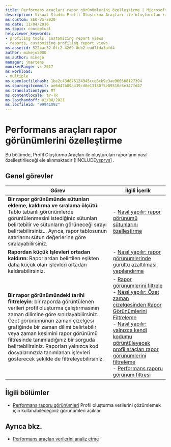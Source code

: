 ```yaml
---
title: Performans araçları rapor görünümlerini özelleştirme | Microsoft Docs
description: Visual Studio Profil Oluşturma Araçları ile oluşturulan raporları özelleştirmenin yolları için bu bölüme bakın.
ms.custom: SEO-VS-2020
ms.date: 11/04/2016
ms.topic: conceptual
helpviewer_keywords:
- profiling tools, customizing report views
- reports, customizing profiling report views
ms.assetid: 5224ac52-0fc2-4269-8eb2-ead7fda3afd4
author: mikejo5000
ms.author: mikejo
manager: jmartens
monikerRange: vs-2017
ms.workload:
- multiple
ms.openlocfilehash: 1be2c43d876124945cce6cb9e3ae9605b8127394
ms.sourcegitcommit: ae6d47b09a439cd0e13180f5e89510e3e347fd47
ms.translationtype: MT
ms.contentlocale: tr-TR
ms.lasthandoff: 02/08/2021
ms.locfileid: "99941092"
---
```

# <a name="customize-performance-tools-report-views"></a>Performans araçları rapor görünümlerini özelleştirme
Bu bölümde, Profil Oluşturma Araçları ile oluşturulan raporların nasıl özelleştirileceği ele alınmaktadır [!INCLUDE[vsprvs](../code-quality/includes/vsprvs_md.md)] .

## <a name="common-tasks"></a>Genel görevler

|Görev|İlgili İçerik|
|----------|---------------------|
|**Bir rapor görünümünde sütunları ekleme, kaldırma ve sıralama ölçütü:** Tablo tabanlı görünümlerde görüntülenmesini istediğiniz sütunları belirtebilir ve sütunların görüneceği sırayı belirtebilirsiniz... Ayrıca, rapor tablosunun satırlarını sütun değerlerine göre sıralayabilirsiniz.|-   [Nasıl yapılır: rapor görünümü sütunlarını özelleştirme](../profiling/how-to-customize-report-view-columns.md)|
|**Rapordan küçük Işlevleri ortadan kaldırın:** Raporlardan belirtilen eşikten daha küçük olan işlevleri ortadan kaldırabilirsiniz.|-   [Nasıl yapılır: rapor görünümlerinde gürültü azaltılması yapılandırma](../profiling/how-to-configure-noise-reduction-in-report-views.md)|
|**Bir rapor görünümündeki tarihi filtreleyin**: bir raporda görüntülenen verileri profil oluşturma çalıştırmasının zaman dilimine göre sınırlayabilirsiniz. Özet görünümünün zaman çizelgesi grafiğinde bir zaman dilimi belirtebilir veya zaman kesimini rapor görünümü filtresinde tanımladığınız bir sorguda belirtebilirsiniz. Raporları yalnızca kod dosyalarınızda tanımlanan işlevleri gösterecek şekilde de filtreleyebilirsiniz.|-   [Rapor görünümlerini filtrele](../profiling/filtering-report-views.md)<br />-   [Nasıl yapılır: Özet zaman çizelgesinden Rapor Görünümlerini Filtreleme](../profiling/how-to-filter-report-views-from-the-summary-timeline.md)<br />-   [Nasıl yapılır: yalnızca kendi kodumu görüntüleyecek profil araçları rapor görünümlerini filtreleme](../profiling/how-to-filter-profiling-tools-report-views-to-display-just-my-code.md)<br />-   [Performans raporu görünüm filtresi](../profiling/performance-report-view-filter.md)|

## <a name="related-sections"></a>İlgili bölümler
- [Performans raporu görünümleri](../profiling/performance-report-views.md) Profil oluşturma verilerini çözümlemek için kullanabileceğiniz görünümleri açıklar.

## <a name="see-also"></a>Ayrıca bkz.
- [Performans araçları verilerini analiz etme](../profiling/analyzing-performance-tools-data.md)
